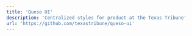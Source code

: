 ```yaml
---
title: 'Queso UI'
description: 'Centralized styles for product at the Texas Tribune'
url: 'https://github.com/texastribune/queso-ui'
---
```


